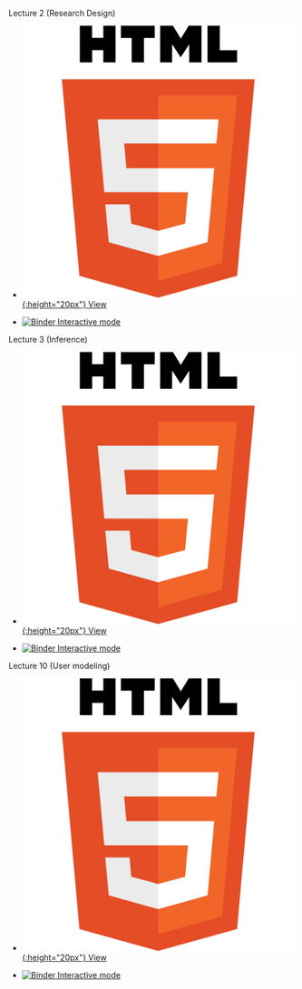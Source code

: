 Lecture 2 (Research Design)


* [![](img/logo/HTML5_logo.svg){:height="20px"} View](./lecture2.html)

* [![Binder](https://mybinder.org/badge_logo.svg) Interactive mode](https://mybinder.org/v2/gh/AurelienNioche/LectureUserResearch/master?filepath=lecture2.ipynb)


Lecture 3 (Inference)

* [![](img/logo/HTML5_logo.svg){:height="20px"} View](./lecture3.html)

* [![Binder](https://mybinder.org/badge_logo.svg) Interactive mode](https://mybinder.org/v2/gh/AurelienNioche/LectureUserResearch/master?filepath=lecture3.ipynb)

Lecture 10 (User modeling)

* [![](img/logo/HTML5_logo.svg){:height="20px"} View](./lecture10.html)

* [![Binder](https://mybinder.org/badge_logo.svg) Interactive mode](https://mybinder.org/v2/gh/AurelienNioche/LectureUserResearch/master?filepath=lecture10.ipynb)